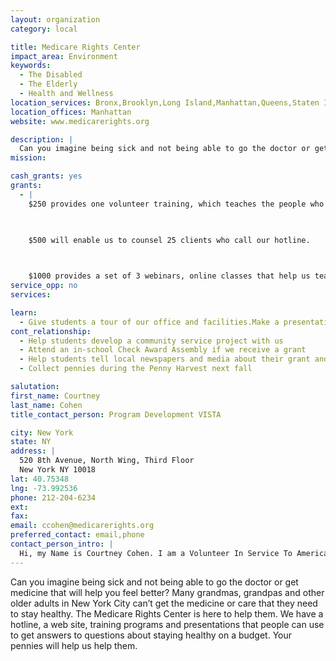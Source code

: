```yaml
---
layout: organization
category: local

title: Medicare Rights Center
impact_area: Environment
keywords: 
  - The Disabled
  - The Elderly
  - Health and Wellness
location_services: Bronx,Brooklyn,Long Island,Manhattan,Queens,Staten Island,Greater New York
location_offices: Manhattan
website: www.medicarerights.org

description: |
  Can you imagine being sick and not being able to go the doctor or get medicine that will help you feel better? Many grandmas, grandpas and other older adults in New York City can’t get the medicine or care that they need to stay healthy. The Medicare Rights Center is here to help them. We have a hotline, a web site, training programs and presentations that people can use to get answers to questions about staying healthy on a budget. Your pennies will help us help them.
mission: 

cash_grants: yes
grants: 
  - |
    $250 provides one volunteer training, which teaches the people who answer the phones on the hotline how to counsel clients.

    

    $500 will enable us to counsel 25 clients who call our hotline.

    

    $1000 provides a set of 3 webinars, online classes that help us teach health professionals like doctors and social workers how to help older adults with health care coverage problems.
service_opp: no
services: 

learn: 
  - Give students a tour of our office and facilities.Make a presentation about our organization.Speak over the phone about our work.
cont_relationship: 
  - Help students develop a community service project with us
  - Attend an in-school Check Award Assembly if we receive a grant
  - Help students tell local newspapers and media about their grant and/or project with us
  - Collect pennies during the Penny Harvest next fall

salutation: 
first_name: Courtney
last_name: Cohen
title_contact_person: Program Development VISTA

city: New York
state: NY
address: |
  520 8th Avenue, North Wing, Third Floor  
  New York NY 10018
lat: 40.75348
lng: -73.992536
phone: 212-204-6234
ext: 
fax: 
email: ccohen@medicarerights.org
preferred_contact: email,phone
contact_person_intro: |
  Hi, my Name is Courtney Cohen. I am a Volunteer In Service To America (VISTA) serving at the Medicare Rights Center. I help people who call our hotline make sure they can go to the doctor and get medicines they need. The Medicare Rights Center is looking forward to participating in Common Cents for the first time and working with your school!
---
```

Can you imagine being sick and not being able to go the doctor or get medicine that will help you feel better? Many grandmas, grandpas and other older adults in New York City can’t get the medicine or care that they need to stay healthy. The Medicare Rights Center is here to help them. We have a hotline, a web site, training programs and presentations that people can use to get answers to questions about staying healthy on a budget. Your pennies will help us help them.